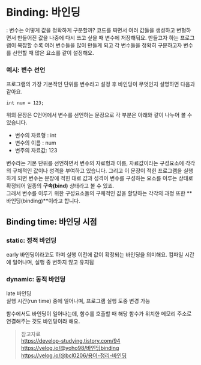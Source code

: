 # Binding: 바인딩
: 변수는 어떻게 값을 정확하게 구분할까?
코드를 짜면서 여러 값들을 생성하고 변형하면서 만들어진 값을 나중에 다시 쓰고 싶을 때 변수에 저장해둬요. 만들고자 하는 프로그램이 복잡할 수록 여러 변수들을 많이 만들게 되고 각 변수들을 정확히 구분하고자 변수를 선언할 때 많은 요소를 같이 설정해요.
### 예시: 변수 선언 
프로그램의 가장 기본적인 단위를 변수라고 설정 후 바인딩이 무엇인지 설명하면 다음과 같아요.
  
    int num = 123;  
위의 문장은 C언어에서 변수를 선언하는 문장으로 각 부분은 아래와 같이 나누어 볼 수 있습니다.  
-  변수의 자료형 : int  
-  변수의 이름 : num  
-  변주의 자료값: 123  

변수라는 기본 단위를 선언하면서 변수의 자료형과 이름, 자료값이라는 구성요소에 각각의 구체적인 값이나 성격을 부여하고 있습니다. 그리고 이 문장이 적힌 프로그램을 실행하게 되면 변수는 문장에 적힌 대로 값과 성격이 변수를 구성하는 요소를 이루는 상태로 확정되어 일종의 **구속(bind)** 상태라고 볼 수 있죠.  
그래서 변수를 이루기 위한 구성요소들의 구체적인 값을 할당하는 각각의 과정 또한 **바인딩(binding)**이라고 합니다.  



## Binding time: 바인딩 시점

### static: 정적 바인딩
early 바인딩이라고도 하며 실행 이전에 값이 확정되는 바인딩을 의미해요. 
컴파일 시간에 일어나며, 실행 중 변하지 않고 유지됨  

### dynamic: 동적 바인딩
late 바인딩  
실행 시간(run time) 중에 일어나며, 프로그램 실행 도중 변경 가능  

  
함수에서도 바인딩이 일어나는데, 함수를 호출할 때 해당 함수가 위치한 메모리 주소로 연결해주는 것도 바인딩이라 해요.
  

> 참고자료  
> https://develop-studying.tistory.com/94  
> https://velog.io/@yoho98/바인딩binding  
> https://velog.io/@bcl0206/용어-정리-바인딩  